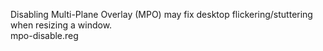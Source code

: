 Disabling Multi-Plane Overlay (MPO) may fix desktop flickering/stuttering when resizing a window.\
mpo-disable.reg

